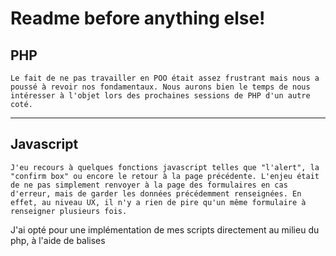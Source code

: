 # Readme before anything else!


## PHP

	Le fait de ne pas travailler en POO était assez frustrant mais nous a poussé à revoir nos fondamentaux. Nous aurons bien le temps de nous intéresser à l'objet lors des prochaines sessions de PHP d'un autre coté.

---

## Javascript

	J'eu recours à quelques fonctions javascript telles que "l'alert", la "confirm box" ou encore le retour à la page précédente. L'enjeu était de ne pas simplement renvoyer à la page des formulaires en cas d'erreur, mais de garder les données précédemment renseignées. En effet, au niveau UX, il n'y a rien de pire qu'un même formulaire à renseigner plusieurs fois.
J'ai opté pour une implémentation de mes scripts directement au milieu du php, à l'aide de balises <script> par facilité vu le temps que nous avions pour achever le projet. De plus, je n'utilise le javascript qu'occasionnellement.

---

## Bootswatch

	Version de bootstrap retravaillée. Le fichier bootstrap.css provient du site www.bootswatch.com et me permet d'avoir un thème couleur déjà paramétrer, sans avoir à perdre trop de temps sur le CSS. Il ne me restait ensuite qu'à organiser mon layout via des "col" et des "row".

---

## SQL

* J'ai renseigné, dans le code, un accès avec "root" comme identifiant et "0000" comme mot de passe par question de facilité, comme demandé.
* Ce projet m'a permis d'apprendre à stocker et manipuler des images directement en BDD, sous forme de données "blob" (Binary Large OBject). C'est pour celà que les requêtes encodent les données des images à sauvegarder en base 64.
* Aussi, par question de sécurité, j'ai "ashé" les mots de passe en SHA256, le MD5 étant devenu assez facile à décrypter.
* Enfin, j'ai souhaité instancier une fonction dans le fichier "/functions/functions.php" car celà m'évite de répéter le code d'ouverture de connexion à la DB. Surtout que je l'utilise de nombreuses fois.
* Cependant, je pense que fermer les connexions de temps en temps ne ferait pas de mal à mon code.

---

## Fonctionnalités

	Sur ce site, il est possible de créer un compte pour poster des articles comprenants: titre, description, illustration, propriétaure de l'article, date et heure.
Seuls les utilisateurs propriétaires de l'article ou administrateurs ont les droits pour modifier ou supprimer un article.
Un compte admin de test a été créé dans la base de donnée: "admin", mdp: "admin".

---

## Configuration

* PHP 7.0 (serveur LAMP, Apache 2.4.38)
* Javascript 1.8.5
* Bootswatch: Bootstrap 4.3.1
* MySQL 5.7.26


